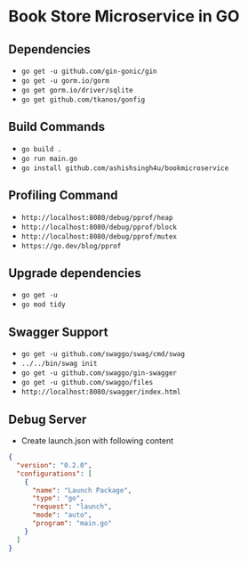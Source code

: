 # Book Store Microservice in GO

## Dependencies

- `go get -u github.com/gin-gonic/gin`
- `go get -u gorm.io/gorm`
- `go get gorm.io/driver/sqlite`
- `go get github.com/tkanos/gonfig`

## Build Commands

- `go build .`
- `go run main.go`
- `go install github.com/ashishsingh4u/bookmicroservice`

## Profiling Command

- `http://localhost:8080/debug/pprof/heap`
- `http://localhost:8080/debug/pprof/block`
- `http://localhost:8080/debug/pprof/mutex`
- `https://go.dev/blog/pprof`

## Upgrade dependencies

- `go get -u`
- `go mod tidy`

## Swagger Support

- `go get -u github.com/swaggo/swag/cmd/swag`
- `../../bin/swag init`
- `go get -u github.com/swaggo/gin-swagger`
- `go get -u github.com/swaggo/files`
- `http://localhost:8080/swagger/index.html`

## Debug Server

- Create launch.json with following content

```json
{
  "version": "0.2.0",
  "configurations": [
    {
      "name": "Launch Package",
      "type": "go",
      "request": "launch",
      "mode": "auto",
      "program": "main.go"
    }
  ]
}
```
